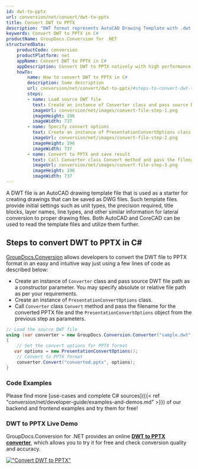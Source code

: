 ```yaml
---
id: dwt-to-pptx
url: conversion/net/convert/dwt-to-pptx
title: Convert DWT to PPTX
description: "DWT format represents AutoCAD Drawing Template with .dwt extension. Learn how to convert DWT to PPTX file programmatically in C# language using GroupDocs.Conversion for .NET library."
keywords: Convert DWT to PPTX in C#
productName: GroupDocs.Conversion for .NET
structuredData:
    productCode: conversion
    productPlatform: net
    appName: Convert DWT to PPTX in C#
    appDescription: Convert DWT to PPTX natively with high performance using C# language and server side GroupDocs.Conversion for .NET APIs, without the use of any software like Microsoft or Open Office.
    howTo:
        name: How to convert DWT to PPTX in C# 
        description: Some description
        url: conversion/net/convert/dwt-to-pptx/#steps-to-convert-dwt-to-pptx-in-c
        steps:
        - name: Load source DWT file 
          text: Create an instance of Converter class and pass source DWT file path as a constructor parameter. You may specify absolute or relative file path as per your requirements. 
          imageUrl: conversion/net/images/convert-file-step-1.png
          imageHeight: 196
          imageWidth: 737
        - name: Specify convert options 
          text: Create an instance of PresentationConvertOptions class.
          imageUrl: conversion/net/images/convert-file-step-2.png
          imageHeight: 196
          imageWidth: 737
        - name: Convert to PPTX and save result 
          text: Call Converter class Convert method and pass the filename for the converted HTML file and the PresentationConvertOptions object from the previous step as parameters.
          imageUrl: conversion/net/images/convert-file-step-3.png
          imageHeight: 196
          imageWidth: 737
---
```


A DWT file is an AutoCAD drawing template file that is used as a starter for creating drawings that can be saved as DWG files. Such template files provide initial settings such as unit types, the precision required, title blocks, layer names, line types, and other similar information for lateral conversion to proper drawing files. Both AutoCAD and CoreCAD can be used to read the template files and utilize them further.

## Steps to convert DWT to PPTX in C#

[GroupDocs.Conversion](https://products.groupdocs.com/conversion/net) allows developers to convert the DWT file to PPTX format in an easy and intuitive way just using a few lines of code as described below:

* Create an instance of `Converter` class and pass source DWT file path as a constructor parameter. You may specify absolute or relative file path as per your requirements. 
* Create an instance of `PresentationConvertOptions` class.
* Call `Converter` class `Convert` method and pass the filename for the converted PPTX file and the `PresentationConvertOptions` object from the previous step as parameters.

```csharp
// Load the source DWT file
using (var converter = new GroupDocs.Conversion.Converter("sample.dwt"))
{
    // Set the convert options for PPTX format
   var options = new PresentationConvertOptions();
    // Convert to PPTX format
    converter.Convert("converted.pptx", options);
}
```

### Code Examples

Please find more [use-cases and complete C# sources]({{< ref "conversion/net/developer-guide/examples-and-demos.md" >}}) of our backend and frontend examples and try them for free!

### DWT to PPTX Live Demo

GroupDocs.Conversion for .NET provides an online [**DWT to PPTX converter**](https://products.groupdocs.app/conversion/dwt-to-pptx), which allows you to try it for free and check conversion quality and accuracy.

[!["Convert DWT to PPTX"](conversion/net/images/convert-to-pptx/convert-dwt-to-pptx.png)](https://products.groupdocs.app/conversion/dwt-to-pptx)